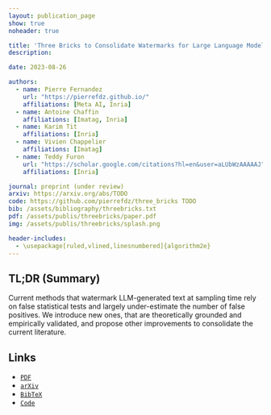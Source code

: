 ```yaml
---
layout: publication_page
show: true
noheader: true

title: 'Three Bricks to Consolidate Watermarks for Large Language Models'
description: 

date: 2023-08-26

authors:
  - name: Pierre Fernandez
    url: "https://pierrefdz.github.io/"
    affiliations: [Meta AI, Inria]
  - name: Antoine Chaffin
    affiliations: [Imatag, Inria]
  - name: Karim Tit
    affiliations: [Inria]
  - name: Vivien Chappelier
    affiliations: [Imatag]
  - name: Teddy Furon
    url: "https://scholar.google.com/citations?hl=en&user=aLUbWzAAAAAJ"
    affiliations: [Inria]

journal: preprint (under review)
arxiv: https://arxiv.org/abs/TODO
code: https://github.com/pierrefdz/three_bricks TODO
bib: /assets/bibliography/threebricks.txt
pdf: /assets/publis/threebricks/paper.pdf 
img: /assets/publis/threebricks/splash.png

header-includes:
  - \usepackage[ruled,vlined,linesnumbered]{algorithm2e}
---
```


## TL;DR (Summary)

Current methods that watermark LLM-generated text at sampling time rely on false statistical tests and largely under-estimate the number of false positives. 
We introduce new ones, that are theoretically grounded and empirically validated, and propose other improvements to consolidate the current literature.

## Links

- [`PDF`]({{page.pdf}})
- [`arXiv`]({{page.arxiv}})
- [`BibTeX`]({{page.bib}})
- [`Code`]({{page.code}})
